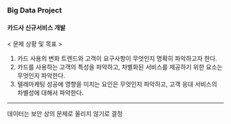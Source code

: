 ### Big Data Project
#### 카드사 신규서비스 개발
< 문제 상황 및 목표 >  
1. 카드 사용의 변화 트렌드와 고객이 요구사항이 무엇인지 명확히 파악하고자 한다.  
2. 카드를 사용하는 고객의 특성을 파악하고, 차별화된 서비스를 제공하기 위한 요소는 무엇인지 파악한다.  
3. 텔레마케팅 성공에 영향을 미치는 요인은 무엇인지 파악하고, 고객 응대 서비스의 차별성에 대해서 파악한다.  


---
데이터는 보안 상의 문제로 올리지 않기로 결정
